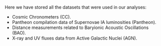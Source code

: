 Here we have stored all the datasets that were used in our analyses: 

* Cosmic Chronometers (CC).
* Pantheon compilation data of Supernovae IA luminosities (Pantheon).
* Distance measurements related to Baryionic Acoustic Oscillations (BAO).
* X-ray and UV fluxes data from Active Galactic Nuclei (AGN).
